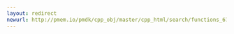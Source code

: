 ```yaml
---
layout: redirect
newurl: http://pmem.io/pmdk/cpp_obj/master/cpp_html/search/functions_67.html
---
```

